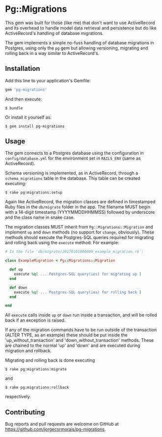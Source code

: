 # Pg::Migrations

This gem was built for those (like me) that don't want to use ActiveRecord and its overhead to handle model data retrieval and persistence but do like ActiveRecord's handling of database migrations.

The gem implements a simple no-fuss handling of database migrations in Postgres, using only the `pg` gem but allowing versioning, migrating and rolling back in a way similar to ActiveRecord's.

## Installation

Add this line to your application's Gemfile:

```ruby
gem 'pg-migrations'
```

And then execute:

    $ bundle

Or install it yourself as:

    $ gem install pg-migrations

## Usage

The gem connects to a Postgres database using the configuration in `config/database.yml` for the environment set in `RAILS_ENV` (same as ActiveRecord).

Schema versioning is implemented, as in ActiveRecord, through a `schema_migrations` table in the database. This table can be created executing:

    $ rake pg:migrations:setup

Again like ActiveRecord, the migration classes are defined in timestamped Ruby files in the `db/migrate` folder in the app. The filename MUST begin with a 14-digit timestamp (YYYYMMDDHHMMSS) followed by underscore and the class name in snake case.

The migration classes MUST inherit from `Pg::Migrations::Migration` and implement `up` and `down` methods (no support for `change`, obviously). These methods should execute the Postgres-SQL queries required for migrating and rolling back using the `execute` method. For example:

```ruby
# In the file `db/migrate/20170101000000_example_migration.rb`:

class ExampleMigration < Pg::Migrations::Migration

  def up
    execute %q[ ... Postgres-SQL query(ies) for migrating up ]
  end

  def down
    execute %q[ ... Postgres-SQL query(ies) for rolling back ]
  end

end
```

All `execute` calls inside `up` or `down` run inside a transaction, and will be rolled back if an exception is raised.

If any of the migration commands have to be run outside of the transaction (ALTER TYPE, as an example) these should be put inside the 'up_without_transaction' and 'down_without_transaction' methods. These are chained to the normal 'up' and 'down' and are executed during migration and rollback.

Migrating and rolling back is done executing

    $ rake pg:migrations:migrate

and

    $ rake pg:migrations:rollback

respectively.

## Contributing

Bug reports and pull requests are welcome on GitHub at https://github.com/jorgecsrmorais/pg-migrations.
